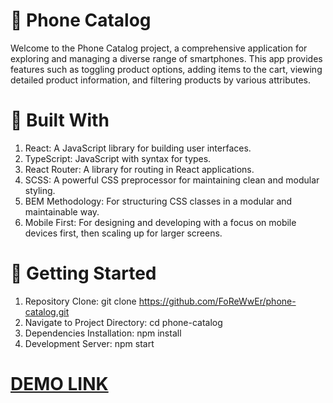 # 📱 Phone Catalog
Welcome to the Phone Catalog project, a comprehensive application for exploring and managing a diverse range of smartphones. 
This app provides features such as toggling product options, adding items to the cart, viewing detailed product information, and filtering products by various attributes.

# 🌟 Built With
1) React: A JavaScript library for building user interfaces.
2) TypeScript: JavaScript with syntax for types.
3) React Router: A library for routing in React applications.
4) SCSS: A powerful CSS preprocessor for maintaining clean and modular styling.
5) BEM Methodology: For structuring CSS classes in a modular and maintainable way.
6) Mobile First: For designing and developing with a focus on mobile devices first, then scaling up for larger screens.

# 🚀 Getting Started
1) Repository Clone: git clone https://github.com/FoReWwEr/phone-catalog.git
2) Navigate to Project Directory: cd phone-catalog
3) Dependencies Installation: npm install
4) Development Server: npm start

# [DEMO LINK](https://forewwer.github.io/phone-catalog/)
